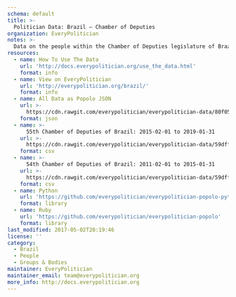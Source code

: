 ```yaml
---
schema: default
title: >-
  Politician Data: Brazil — Chamber of Deputies
organization: EveryPolitician
notes: >-
  Data on the people within the Chamber of Deputies legislature of Brazil.
resources:
  - name: How To Use The Data
    url: 'http://docs.everypolitician.org/use_the_data.html'
    format: info
  - name: View on EveryPolitician
    url: 'http://everypolitician.org/brazil/'
    format: info
  - name: All Data as Popolo JSON
    url: >-
      https://cdn.rawgit.com/everypolitician/everypolitician-data/80f05d1c0d7314c2feebb0ede8d7c6d49ce25b7c/data/Brazil/Deputies/ep-popolo-v1.0.json
    format: json
  - name: >-
      55th Chamber of Deputies of Brazil: 2015-02-01 to 2019-01-31
    url: >-
      https://cdn.rawgit.com/everypolitician/everypolitician-data/59dff0d612de4eff9f893865e702c30f38b56bca/data/Brazil/Deputies/term-55.csv
    format: csv
  - name: >-
      54th Chamber of Deputies of Brazil: 2011-02-01 to 2015-01-31
    url: >-
      https://cdn.rawgit.com/everypolitician/everypolitician-data/59dff0d612de4eff9f893865e702c30f38b56bca/data/Brazil/Deputies/term-54.csv
    format: csv
  - name: Python
    url: 'https://github.com/everypolitician/everypolitician-popolo-python'
    format: library
  - name: Ruby
    url: 'https://github.com/everypolitician/everypolitician-popolo'
    format: library
last_modified: 2017-05-02T20:19:46
license: ''
category:
  - Brazil
  - People
  - Groups & Bodies
maintainer: EveryPolitician
maintainer_email: team@everypolitician.org
more_info: http://docs.everypolitician.org
---
```

